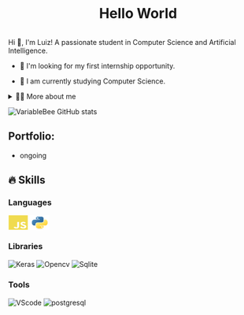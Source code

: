 

<!--
**Luiz-Carlos-A/Luiz-Carlos-A** is a ✨ _special_ ✨ repository because its `README.md` (this file) appears on your GitHub profile.


<!--título-->
<div id="user-content-toc">
  <ul align="center">
    <summary><h1 style="display: inline-block">Hello World</h1></summary>
</div>

<!-- Presentation -->
<p>
  Hi 👋, I'm Luiz! A passionate student in Computer Science and Artificial Intelligence.

  - 🌱 I'm looking for my first internship opportunity.

  - 🔭 I am currently studying Computer Science.
</p>

<!-- Dropdown -->
<details>
  <summary>👨‍💻 More about me</summary>

  - 💬 I have studied React.js, SQL and Python.
  - 💬 I really like creating applications using Artificial Intelligence
  - ⚡ In my free time I like to develop games and make pixel art.
</details>

<!-- Links -->


<!-- GithubStats -->
![VariableBee GitHub stats](https://github-readme-stats.vercel.app/api?username=Luiz-Carlos-A&show_icons=true&theme=gotham)

<!-- Portfolio -->
## Portfolio:
- ongoing

<!-- Skills: Programming Languages -->

## 🔥 Skills
  <div style="flex-basis: 48%;">
    <h3>Languages</h3>
    <img align="center" alt="Js" height="30" width="40" src="https://raw.githubusercontent.com/devicons/devicon/master/icons/javascript/javascript-plain.svg">
    <img align="center" alt="Python" height="30" width="40" src="https://raw.githubusercontent.com/devicons/devicon/master/icons/python/python-original.svg">
  </div>
  
  <div style="flex-basis: 48%;">
  <h3>Libraries</h3>
  <img align="center" alt="Keras" height="30" width="40" src="https://cdn.jsdelivr.net/gh/devicons/devicon@latest/icons/keras/keras-original.svg" /> 
  <img align="center" alt="Opencv" height="30" width="40" src="https://cdn.jsdelivr.net/gh/devicons/devicon@latest/icons/opencv/opencv-original.svg" />       
  <img align="center" alt="Sqlite" height="30" width="40" src="https://cdn.jsdelivr.net/gh/devicons/devicon@latest/icons/sqlite/sqlite-original.svg" />
          
          
          
  </div>
  
  <div style="flex-basis: 48%;">
  <h3>Tools</h3>
    <img align="center" alt="VScode" height="30" width="40" src="https://cdn.jsdelivr.net/gh/devicons/devicon/icons/vscode/vscode-original.svg"> 
    <img align="center" alt="postgresql" height="30" width="40" src="https://cdn.jsdelivr.net/gh/devicons/devicon@latest/icons/postgresql/postgresql-original.svg" />
  </div>
  


